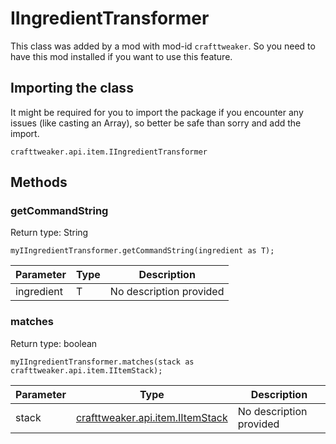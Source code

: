 # IIngredientTransformer

This class was added by a mod with mod-id `crafttweaker`. So you need to have this mod installed if you want to use this feature.

## Importing the class
It might be required for you to import the package if you encounter any issues (like casting an Array), so better be safe than sorry and add the import.  
```zenscript
crafttweaker.api.item.IIngredientTransformer
```

## Methods
### getCommandString

Return type: String

```zenscript
myIIngredientTransformer.getCommandString(ingredient as T);
```

| Parameter | Type | Description |
|-----------|------|-------------|
| ingredient | T | No description provided |


### matches

Return type: boolean

```zenscript
myIIngredientTransformer.matches(stack as crafttweaker.api.item.IItemStack);
```

| Parameter | Type | Description |
|-----------|------|-------------|
| stack | [crafttweaker.api.item.IItemStack](/vanilla/api/items/IItemStack) | No description provided |



